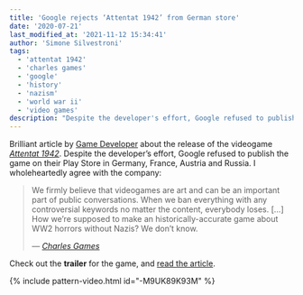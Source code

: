 ```yaml
---
title: 'Google rejects ‘Attentat 1942’ from German store'
date: '2020-07-21'
last_modified_at: '2021-11-12 15:34:41'
author: 'Simone Silvestroni'
tags:
  - 'attentat 1942'
  - 'charles games'
  - 'google'
  - 'history'
  - 'nazism'
  - 'world war ii'
  - 'video games'
description: "Despite the developer's effort, Google refused to publish the game ‘Attentat 1942’ on their Play Store in Germany, France, Austria and Russia."
---
```

Brilliant article by [Game Developer](https://www.gamedeveloper.com) about the release of the videogame [_Attentat 1942_](https://attentat1942.com/). Despite the developer’s effort, Google refused to publish the game on their Play Store in Germany, France, Austria and Russia. I wholeheartedly agree with the company:

> We firmly believe that videogames are art and can be an important part of public conversations. When we ban everything with any controversial keywords no matter the content, everybody loses. [&hellip;] How we’re supposed to make an historically-accurate game about WW2 horrors without Nazis? We don’t know.
> 
> <cite>— [Charles Games](https://charlesgames.net/)</cite>

Check out the **trailer** for the game, and [read the article](https://www.gamedeveloper.com/mobile/despite-gov-t-approval-google-rejects-i-attentat-1942-i-from-google-play-store-in-germany#.XxbSv6vUSTE.wordpress).

{% include pattern-video.html id="-M9UK89K93M" %}